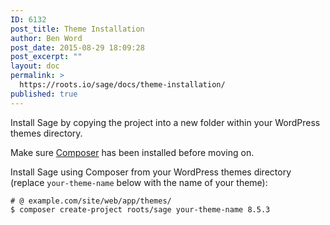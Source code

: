 ```yaml
---
ID: 6132
post_title: Theme Installation
author: Ben Word
post_date: 2015-08-29 18:09:28
post_excerpt: ""
layout: doc
permalink: >
  https://roots.io/sage/docs/theme-installation/
published: true
---
```

Install Sage by copying the project into a new folder within your WordPress themes directory.

Make sure [Composer](https://getcomposer.org/download/) has been installed before moving on.

Install Sage using Composer from your WordPress themes directory (replace `your-theme-name` below with the name of your theme):

```shell
# @ example.com/site/web/app/themes/
$ composer create-project roots/sage your-theme-name 8.5.3
```